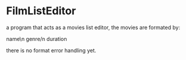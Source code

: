 # FilmListEditor
a program that acts as a movies list editor, the movies are formated by:

name\n
genre/n
duration

there is no format error handling yet.
